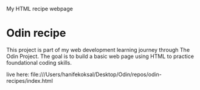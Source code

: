 My HTML recipe webpage

# Odin recipe  
This project is part of my web development learning journey through The Odin Project. The goal is to build a basic web page using HTML to practice foundational coding skills.

live here:
file:///Users/hanifekoksal/Desktop/Odin/repos/odin-recipes/index.html
